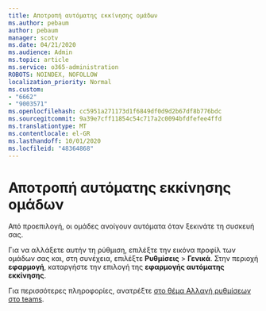 ```yaml
---
title: Αποτροπή αυτόματης εκκίνησης ομάδων
ms.author: pebaum
author: pebaum
manager: scotv
ms.date: 04/21/2020
ms.audience: Admin
ms.topic: article
ms.service: o365-administration
ROBOTS: NOINDEX, NOFOLLOW
localization_priority: Normal
ms.custom:
- "6662"
- "9003571"
ms.openlocfilehash: cc5951a271173d1f6849df0d9d2b67df8b776bdc
ms.sourcegitcommit: 9a39e7cff11854c54c717a2c0094bfdfefee4ffd
ms.translationtype: MT
ms.contentlocale: el-GR
ms.lasthandoff: 10/01/2020
ms.locfileid: "48364868"
---
```

# <a name="prevent-teams-from-starting-automatically"></a>Αποτροπή αυτόματης εκκίνησης ομάδων

Από προεπιλογή, οι ομάδες ανοίγουν αυτόματα όταν ξεκινάτε τη συσκευή σας.

Για να αλλάξετε αυτήν τη ρύθμιση, επιλέξτε την εικόνα προφίλ των ομάδων σας και, στη συνέχεια, επιλέξτε **Ρυθμίσεις**  >   **Γενικά**. Στην περιοχή  **εφαρμογή**, καταργήστε την επιλογή της  **εφαρμογής αυτόματης εκκίνησης**.

Για περισσότερες πληροφορίες, ανατρέξτε  [στο θέμα Αλλαγή ρυθμίσεων στο teams](https://support.microsoft.com/office/b506e8f1-1a96-4cf1-8c6b-b6ed4f424bc7).
